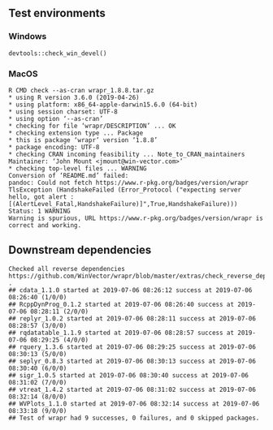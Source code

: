

## Test environments


### Windows

    devtools::check_win_devel()


### MacOS

    R CMD check --as-cran wrapr_1.8.8.tar.gz 
    * using R version 3.6.0 (2019-04-26)
    * using platform: x86_64-apple-darwin15.6.0 (64-bit)
    * using session charset: UTF-8
    * using option ‘--as-cran’
    * checking for file ‘wrapr/DESCRIPTION’ ... OK
    * checking extension type ... Package
    * this is package ‘wrapr’ version ‘1.8.8’
    * package encoding: UTF-8
    * checking CRAN incoming feasibility ... Note_to_CRAN_maintainers
    Maintainer: ‘John Mount <jmount@win-vector.com>’
    * checking top-level files ... WARNING
    Conversion of ‘README.md’ failed:
    pandoc: Could not fetch https://www.r-pkg.org/badges/version/wrapr
    TlsException (HandshakeFailed (Error_Protocol ("expecting server hello, got alert : [(AlertLevel_Fatal,HandshakeFailure)]",True,HandshakeFailure)))
    Status: 1 WARNING
    Warning is spurious, URL https://www.r-pkg.org/badges/version/wrapr is correct and working.

## Downstream dependencies

    Checked all reverse dependencies https://github.com/WinVector/wrapr/blob/master/extras/check_reverse_dependencies.md .
    ## cdata_1.1.0 started at 2019-07-06 08:26:12 success at 2019-07-06 08:26:40 (1/0/0) 
    ## RcppDynProg_0.1.2 started at 2019-07-06 08:26:40 success at 2019-07-06 08:28:11 (2/0/0) 
    ## replyr_1.0.2 started at 2019-07-06 08:28:11 success at 2019-07-06 08:28:57 (3/0/0) 
    ## rqdatatable_1.1.9 started at 2019-07-06 08:28:57 success at 2019-07-06 08:29:25 (4/0/0) 
    ## rquery_1.3.6 started at 2019-07-06 08:29:25 success at 2019-07-06 08:30:13 (5/0/0) 
    ## seplyr_0.8.3 started at 2019-07-06 08:30:13 success at 2019-07-06 08:30:40 (6/0/0) 
    ## sigr_1.0.5 started at 2019-07-06 08:30:40 success at 2019-07-06 08:31:02 (7/0/0) 
    ## vtreat_1.4.2 started at 2019-07-06 08:31:02 success at 2019-07-06 08:32:14 (8/0/0) 
    ## WVPlots_1.1.0 started at 2019-07-06 08:32:14 success at 2019-07-06 08:33:18 (9/0/0)
    ## Test of wrapr had 9 successes, 0 failures, and 0 skipped packages. 
 
